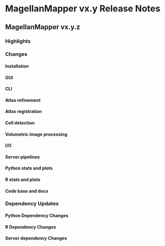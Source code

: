 # MagellanMapper vx.y Release Notes

## MagellanMapper vx.y.z

### Highlights

### Changes

#### Installation

#### GUI

#### CLI

#### Atlas refinement

#### Atlas registration

#### Cell detection

#### Volumetric image processing

#### I/O

#### Server pipelines

#### Python stats and plots

#### R stats and plots

#### Code base and docs

### Dependency Updates

#### Python Dependency Changes

#### R Dependency Changes

#### Server dependency Changes
